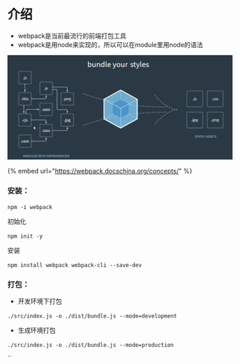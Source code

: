 # 介绍

* webpack是当前最流行的前端打包工具
* webpack是用node来实现的，所以可以在module里用node的语法

![](../.gitbook/assets/image%20%2883%29.png)

{% embed url="https://webpack.docschina.org/concepts/" %}

### 安装：

`npm -i webpack`

初始化

`npm init -y`

安装

`npm install webpack webpack-cli --save-dev`

### 打包：

* 开发环境下打包

`./src/index.js -o ./dist/bundle.js --mode=development`

* 生成环境打包

`./src/index.js -o ./dist/bundle.js --mode=production`

\`\`

